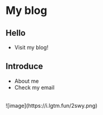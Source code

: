 # My blog
## Hello
- Visit my blog!

## Introduce
- About me
- Check my email
<br/>
![image](https://i.lgtm.fun/2swy.png)
